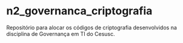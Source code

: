 # n2_governanca_criptografia
Repositório para alocar os códigos de criptografia desenvolvidos na disciplina de Governança em TI do Cesusc.
